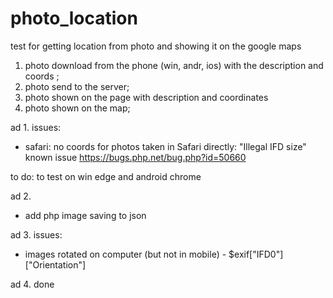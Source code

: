 # photo_location
test for getting location from photo and showing it on the google maps


1. photo download from the phone (win, andr, ios) with the description and coords ;
2. photo send to the server;
3. photo shown on the page with description  and coordinates
4. photo shown on the map;

ad 1. 
issues:
- safari: no coords for photos taken in Safari directly: "Illegal IFD size" known issue  https://bugs.php.net/bug.php?id=50660
 
 to do:
 to test on win  edge and android chrome


ad 2. 
- add php image saving to json



ad 3.
issues:
- images rotated on computer (but not in mobile) - $exif["IFD0"]["Orientation"]


ad 4.
done

